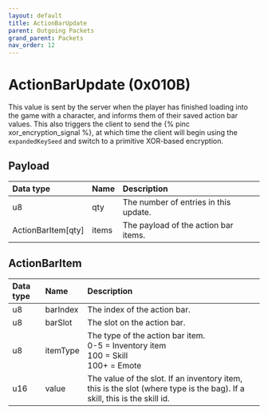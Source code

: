 ```yaml
---
layout: default
title: ActionBarUpdate
parent: Outgoing Packets
grand_parent: Packets
nav_order: 12
---
```


# ActionBarUpdate (0x010B)

This value is sent by the server when the player has finished loading into the game with a character, and informs them of their saved action bar values. This also triggers the client to send the {% pinc xor_encryption_signal %}, at which time the client will begin using the `expandedKeySeed` and switch to a primitive XOR-based encryption.

## Payload

| Data type            | Name            | Description                                                                                |
|:---------------------|:----------------|:-------------------------------------------------------------------------------------------|
| u8                   | qty             | The number of entries in this update.                                                      |
| ActionBarItem[qty]   | items           | The payload of the action bar items.                                                       |


## ActionBarItem

| Data type            | Name            | Description                                                                                |
|:---------------------|:----------------|:-------------------------------------------------------------------------------------------|
| u8                   | barIndex        | The index of the action bar.                                                               |
| u8                   | barSlot         | The slot on the action bar.                                                                |
| u8                   | itemType        | The type of the action bar item. <br>0-5 = Inventory item<br>100 = Skill<br>100+ = Emote   |
| u16                  | value           | The value of the slot. If an inventory item, this is the slot (where type is the bag). If a skill, this is the skill id. |
